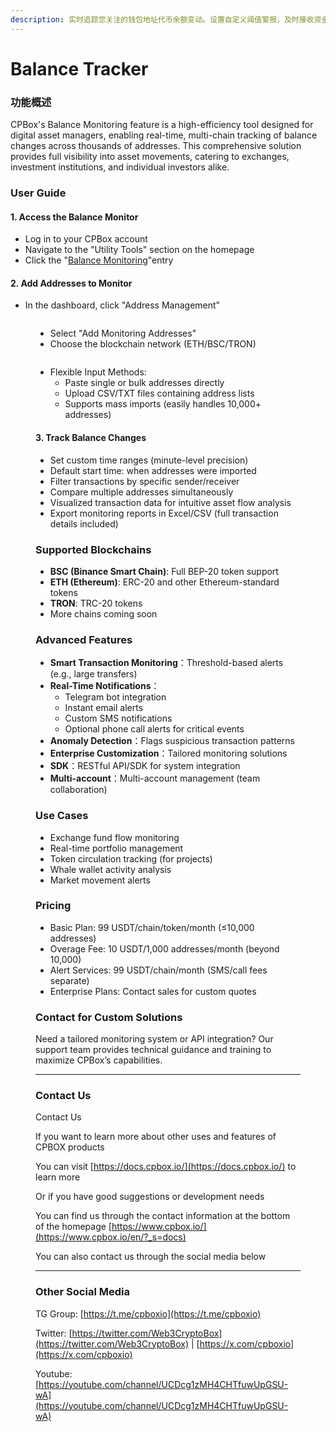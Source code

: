 ```yaml
---
description: 实时追踪您关注的钱包地址代币余额变动。设置自定义阈值警报，及时接收资金流入流出通知
---
```


# Balance Tracker

### 功能概述

CPBox's Balance Monitoring feature is a high-efficiency tool designed for digital asset managers, enabling real-time, multi-chain tracking of balance changes across thousands of addresses. This comprehensive solution provides full visibility into asset movements, catering to exchanges, investment institutions, and individual investors alike.

### User Guide

#### 1. Access the Balance Monitor

* Log in to your CPBox account
* Navigate to the "Utility Tools" section on the homepage
* Click the "[Balance Monitoring](https://www.cpbox.io/cn/balance/monitor)"entry

#### 2. Add Addresses to Monitor

* In the dashboard, click "Address Management"

<figure><img src="https://www.cpbox.io/cpfiles/2025-03-03/d86huywhtz3k43z7xg.png" alt="">

* Select "Add Monitoring Addresses"
* Choose the blockchain network (ETH/BSC/TRON)

<figure><img src="https://www.cpbox.io/cpfiles/2025-03-03/d86hxoef8uwfeaeeep.png" alt=""><figcaption></figcaption></figure>

* Flexible Input Methods:
  * Paste single or bulk addresses directly
  * Upload CSV/TXT files containing address lists
  * Supports mass imports (easily handles 10,000+ addresses)

#### 3. Track Balance Changes

* Set custom time ranges (minute-level precision)
* Default start time: when addresses were imported
* Filter transactions by specific sender/receiver
* Compare multiple addresses simultaneously
* Visualized transaction data for intuitive asset flow analysis
* Export monitoring reports in Excel/CSV (full transaction details included)

### Supported Blockchains

* **BSC (Binance Smart Chain)**:  Full BEP-20 token support
* **ETH (Ethereum)**: ERC-20 and other Ethereum-standard tokens
* **TRON**: TRC-20 tokens
* More chains coming soon

### Advanced Features 

* **Smart Transaction Monitoring**：Threshold-based alerts (e.g., large transfers)
* **Real-Time Notifications**：
  * Telegram bot integration
  * Instant email alerts
  * Custom SMS notifications
  * Optional phone call alerts for critical events
* **Anomaly Detection**：Flags suspicious transaction patterns
* **Enterprise Customization**：Tailored monitoring solutions
* **SDK**：RESTful API/SDK for system integration
* **Multi-account**：Multi-account management (team collaboration)

### Use Cases

* Exchange fund flow monitoring
* Real-time portfolio management
* Token circulation tracking (for projects)
* Whale wallet activity analysis
* Market movement alerts

### Pricing

* Basic Plan: 99 USDT/chain/token/month (≤10,000 addresses)
* Overage Fee: 10 USDT/1,000 addresses/month (beyond 10,000)
* Alert Services: 99 USDT/chain/month (SMS/call fees separate)
* Enterprise Plans: Contact sales for custom quotes

### Contact for Custom Solutions

Need a tailored monitoring system or API integration? Our support team provides technical guidance and training to maximize CPBox’s capabilities.

***

### **Contact Us**

Contact Us

If you want to learn more about other uses and features of CPBOX products

You can visit [https://docs.cpbox.io/](https://docs.cpbox.io/) to learn more

Or if you have good suggestions or development needs

You can find us through the contact information at the bottom of the homepage [https://www.cpbox.io/](https://www.cpbox.io/en/?_s=docs)

You can also contact us through the social media below

***

### Other Social Media

TG Group: [https://t.me/cpboxio](https://t.me/cpboxio)

Twitter: [https://twitter.com/Web3CryptoBox](https://twitter.com/Web3CryptoBox) | [https://x.com/cpboxio](https://x.com/cpboxio)

Youtube: [https://youtube.com/channel/UCDcg1zMH4CHTfuwUpGSU-wA](https://youtube.com/channel/UCDcg1zMH4CHTfuwUpGSU-wA)
